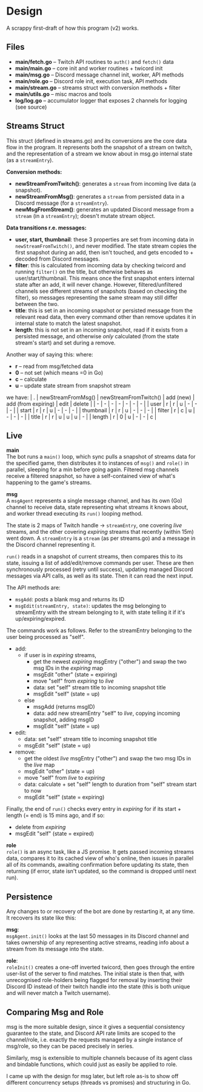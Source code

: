 # Design
A scrappy first-draft of how this program (v2) works.

## Files
* **main/fetch.go** – Twitch API routines to `auth()` and `fetch()` data
* **main/main.go** – core init and worker routines + twicord init
* **main/msg.go** – Discord message channel init, worker, API methods
* **main/role.go** – Discord role init, execution task, API methods
* **main/stream.go** – streams struct with conversion methods + filter
* **main/utils.go** – misc macros and tools
* **log/log.go** – accumulator logger that exposes 2 channels for logging (see source)

## Streams Struct
This struct (defined in streams.go) and its conversions are the core data flow in the program. It represents both the snapshot of a stream on twitch, and the representation of a stream we know about in msg.go internal state (as a `streamEntry`).

**Conversion methods:**
* **newStreamFromTwitch()**: generates a `stream` from incoming live data (a snapshot).
* **newStreamFromMsg()**: generates a `stream` from persisted data in a Discord message (for a `streamEntry`).
* **newMsgFromStream()**: generates an updated Discord message from a `stream` (in a `streamEntry`); doesn't mutate stream object.

**Data transitions r.e. messages:**
* **user, start, thumbnail**: these 3 properties are set from incoming data in `newStreamFromTwitch()`, and never modified. The state stream copies the first snapshot during an add, then isn't touched, and gets encoded to + decoded from Discord messages.
* **filter**: this is calculated from incoming data by checking twicord and running `filter()` on the title, but otherwise behaves as user/start/thumbnail. This means once the first snapshot enters internal state after an add, it will never change. However, filtered/unfiltered channels see different streams of snapshots (based on checking the filter), so messages representing the same stream may still differ between the two.
* **title**: this is set in an incoming snapshot or persisted message from the relevant read data, then every command other than remove updates it in internal state to match the latest snapshot.
* **length**: this is not set in an incoming snapshot, read if it exists from a persisted message, and otherwise *only* calculated (from the state stream's start) and set during a remove.

Another way of saying this: where:
* **r** – read from msg/fetched data
* **0** – not set (which means =0 in Go)
* **c** – calculate
* **u** – update state stream from snapshot stream

we have:
| . | newStreamFromMsg() | newStreamFromTwitch() | add (new) | add (from expiring) | edit | delete |
| -         | - | - | - | - | - | - |
| user      | r | r | u | - | - | - |
| start     | r | r | u | - | - | - |
| thumbnail | r | r | u | - | - | - |
| filter    | r | c | u | - | - | - |
| title     | r | r | u | u | u | - |
| length    | r | 0 | u | - | - | c |

## Live
**main**  
The bot runs a `main()` loop, which sync pulls a snapshot of streams data for the specified game, then distributes it to instances of `msg()` and `role()` in parallel, sleeping for a min before going again. Filtered msg channels receive a filtered snapshot, so have a self-contained view of what's happening to the game's streams.

**msg**  
A `msgAgent` represents a single message channel, and has its own (Go) channel to receive data, state representing what streams it knows about, and worker thread executing its `run()` looping method.

The state is 2 maps of Twitch handle → `streamEntry`, one covering *live* streams, and the other covering *expiring* streams that recently (within 15m) went down. A `streamEntry` is a `stream` (as per streams.go) and a message in the Discord channel representing it.

`run()` reads in a snapshot of current streams, then compares this to its state, issuing a list of add/edit/remove commands per user. These are then synchronously processed (retry until success), updating managed Discord messages via API calls, as well as its state. Then it can read the next input.

The API methods are:
* `msgAdd`: posts a blank msg and returns its ID
* `msgEdit(streamEntry, state)`: updates the msg belonging to streamEntry with the stream belonging to it, with state telling it if it's up/expiring/expired.

The commands work as follows. Refer to the streamEntry belonging to the user being processed as "self".
* add:
	* if user is in *expiring* streams,
		* get the newest *expiring* msgEntry ("other") and swap the two msg IDs in the *expiring* map
		* msgEdit "other" (state = expiring)
		* move "self" from *expiring* to *live*
		* data: set "self" stream title to incoming snapshot title
		* msgEdit "self" (state = up)
	* else
		* msgAdd (returns msgID)
		* data: add new streamEntry "self" to *live*, copying incoming snapshot, adding msgID
		* msgEdit "self" (state = up)
* edit:
	* data: set "self" stream title to incoming snapshot title
	* msgEdit "self" (state = up)
* remove:
	* get the oldest *live* msgEntry ("other") and swap the two msg IDs in the *live* map
	* msgEdit "other" (state = up)
	* move "self" from *live* to *expiring*
	* data: calculate + set "self" length to duration from "self" stream start to now
	* msgEdit "self" (state = expiring)

Finally, the end of `run()` checks every entry in *expiring* for if its start + length (= end) is 15 mins ago, and if so:
* delete from *expiring*
* msgEdit "self" (state = expired)

**role**  
`role()` is an async task, like a JS promise. It gets passed incoming streams data, compares it to its cached view of who's online, then issues in parallel all of its commands, awaiting confirmation before updating its state, then returning (if error, state isn't updated, so the command is dropped until next run).

## Persistence
Any changes to or recovery of the bot are done by restarting it, at any time. It recovers its state like this:

**msg**:  
`msgAgent.init()` looks at the last 50 messages in its Discord channel and takes ownership of any representing active streams, reading info about a stream from its message into the state.

**role**:  
`roleInit()` creates a one-off inverted twicord, then goes through the entire user-list of the server to find matches. The initial state is then that, with unrecognised role-holders being flagged for removal by inserting their Discord ID instead of their twitch handle into the state (this is both unique and will never match a Twitch username).

## Comparing Msg and Role
msg is the more suitable design, since it gives a sequential consistency guarantee to the state, and Discord API rate limits are scoped to the channel/role, i.e. exactly the requests managed by a single instance of msg/role, so they can be paced precisely in series.

Similarly, msg is extensible to multiple channels because of its agent class and bindable functions, which could just as easily be applied to role.

I came up with the design for msg later, but left role as-is to show off different concurrency setups (threads vs promises) and structuring in Go.
